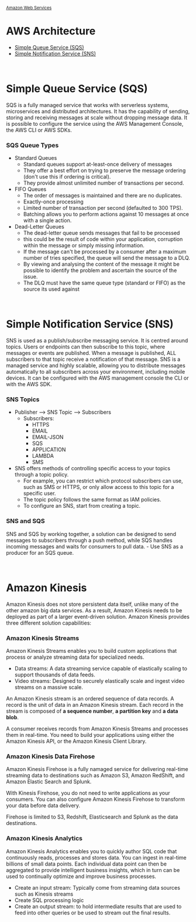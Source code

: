 <sub>[Amazon Web Services](../pages/aws.md)</sub>

# AWS Architecture

- [Simple Queue Service (SQS)](#simple-queue-service-sqs)
- [Simple Notification Service (SNS)](#simple-notification-service-sns)

<br />

# Simple Queue Service (SQS)

SQS is a fully managed service that works with serverless systems, microservices and distributed architectures. It has the capability of sending, storing and receiving messages at scale without dropping message data. It is possible to configure the service using the AWS Management Console, the AWS CLI or AWS SDKs.

### SQS Queue Types
- Standard Queues
  - Standard queues support at-least-once delivery of messages
  - They offer a best effort on trying to preserve the message ordering (don't use this if ordering is critical).
  - They provide almost unlimited number of transactions per second.
- FIFO Queues
  - The order of messages is maintained and there are no duplicates.
  - Exactly-once processing
  - Limited number of transaction per second (defaulted to 300 TPS).
  - Batching allows you to perform actions against 10 messages at once with a single action.
- Dead-Letter Queues
  - The dead-letter queue sends messages that fail to be processed
  - this could be the result of code within your application, corruption within the message or simply missing information.
  - If the message can't be processed by a consumer after a maximum number of tries specified, the queue will send the message to a DLQ.
  - By viewing and analysing the content of the message it might be possible to identify the problem and ascertain the source of the issue.
  - The DLQ must have the same queue type (standard or FIFO) as the source its used against

<br />

# Simple Notification Service (SNS)

SNS is used as a publish/subscribe messaging service. It is centred around topics. Users or endpoints can then subscribe to this topic, where messages or events are published. When a message is published, ALL subscribers to that topic receive a notification of that message. SNS is a managed service and highly scalable, allowing you to distribute messages automatically to all subscribers across your environment, including mobile devices. It can be configured with the AWS management console the CLI or with the AWS SDK.

### SNS Topics
- Publisher --> SNS Topic --> Subscribers
  - Subscribers:
    - HTTPS
    - EMAIL
    - EMAIL-JSON
    - SQS
    - APPLICATION
    - LAMBDA
    - SMS
- SNS offers methods of controlling specific access to your topics through a topic policy. 
  - For example, you can restrict which protocol subscribers can use, such as SMS or HTTPS, or only allow access to this topic for a specific user.
  - The topic policy follows the same format as IAM policies. 
  - To configure an SNS, start from creating a topic.

### SNS and SQS
SNS and SQS by working together, a solution can be designed to send messages to subscribers through a push method, while SQS handles incoming messages and waits for consumers to pull data. - Use SNS as a producer for an SQS queue.

<br />

# Amazon Kinesis

Amazon Kinesis does not store persistent data itself, unlike many of the other amazon big data services. As a result, Amazon Kinesis needs to be deployed as part of a larger event-driven solution. Amazon Kinesis provides three different solution capabilities:

### Amazon Kinesis Streams

Amazon Kinesis Streams enables you to build custom applications that process or analyze streaming data for specialized needs.

- Data streams: A data streaming service capable of elastically scaling to support thousands of data feeds.
- Video streams: Designed to securely elastically scale and ingest video streams on a massive scale.

An Amazon Kinesis stream is an ordered sequence of data records. A record is the unit of data in an Amazon Kinesis stream. Each record in the stream is composed of **a sequence number**, **a partition key** and **a data blob**.

A consumer receives records from Amazon Kinesis Streams and processes them in real-time. You need to build your applications using either the Amazon Kinesis API, or the Amazon Kinesis Client Library.

### Amazon Kinesis Data Firehose

Amazon Kinesis Firehose is a fully namaged service for delivering real-time streaming data to destinations such as Amazon S3, Amazon RedShift, and Amazon Elastic Search and Splunk.

With Kinesis Firehose, you do not need to write applications as your consumers. You can also configure Amazon Kinesis Firehose to transform your data before data delivery.

Firehose is limited to S3, Redshift, Elasticsearch and Splunk as the data destinations.

### Amazon Kinesis Analytics

Amazon Kinesis Analytics enables you to quickly author SQL code that continuously reads, processes and stores data. You can ingest in real-time billions of small data points. Each individual data point can then be aggregated to provide intelligent business insights, which in turn can be used to continually optimize and improve business processes.

- Create an input stream: Typically come from streaming data sources such as Kinesis streams
- Create SQL processing logic
- Create an output stream: to hold intermediate results that are used to feed into other queries or be used to stream out the final results.


